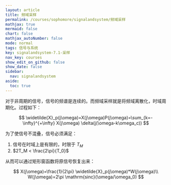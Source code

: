 ```yaml
---
layout: article
title: 频域采样
permalink: /courses/sophomore/signalandsystem/频域采样
mathjax: true
mermaid: false
chart: false
mathjax_autoNumber: false
mode: normal
tags: 信号与系统
key: signalandsystem-7.1-采样
nav_key: courses
show_edit_on_github: false
show_date: false
sidebar:
  nav: signalandsystem
aside:
  toc: true
---
```


<!--more-->
$$
\newcommand{\dif}{\mathop{}\!\mathrm{d}}
\newcommand{\xleftrightarrow}[1]{\stackrel{#1}{\longleftrightarrow}}
\newcommand{\F}{\mathcal{F}}
\newcommand{\ft}{\xleftrightarrow{\F}}
$$

对于非周期的信号，信号的频谱是连续的。而频域采样就是将频域离散化，时域周期化。过程如下：

$$
\widetilde{X}_p(j\omega)=X(j\omega)P(j\omega)=\sum_{k=-\infty}^{+\infty} X(j\omega) \delta(j(\omega-k\omega_c))
$$

为了使信号不混叠，信号必须满足：

1. 信号在时域上是有限的，时限于 $T_M$
2. $2T_M < \frac{2\pi}{T_0}$

从而可以通过矩形窗函数将原信号恢复出来：

$$
X(j\omega)=\frac{1}{2\pi} \widetilde{X}_p(j\omega)*W(j\omega)\\
W(j\omega)=2\pi \mathrm{sinc}(\omega/\omega_0)
$$